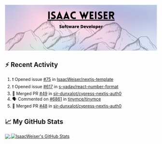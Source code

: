 ![Profile-readme-banner](https://github.com/IsaacWeiser/IsaacWeiser/blob/main/github-readme-banner.png?raw=true)

## :zap: Recent Activity

<!--START_SECTION:activity-->
1. ❗️ Opened issue [#75](https://github.com/natterstefan/nextjs-template/issues/75) in [IsaacWeiser/nextjs-template](https://github.com/IsaacWeiser/nextjs-template)
2. ❗️ Opened issue [#617](https://github.com/s-yadav/react-number-format/issues/617) in [s-yadav/react-number-format](https://github.com/s-yadav/react-number-format)
3. 🎉 Merged PR [#49](https://github.com/sir-dunxalot/cypress-nextjs-auth0/pull/49) in [sir-dunxalot/cypress-nextjs-auth0](https://github.com/sir-dunxalot/cypress-nextjs-auth0)
4. 🗣 Commented on [#6861](https://github.com/tinymce/tinymce/issues/6861) in [tinymce/tinymce](https://github.com/tinymce/tinymce)
5. 🎉 Merged PR [#48](https://github.com/sir-dunxalot/cypress-nextjs-auth0/pull/48) in [sir-dunxalot/cypress-nextjs-auth0](https://github.com/sir-dunxalot/cypress-nextjs-auth0)
<!--END_SECTION:activity-->

## &#x1f4c8; My GitHub Stats

<a href="https://github.com/IsaacWeiser/IsaacWeiser">
  <img align="center" src="https://github-readme-stats.vercel.app/api/top-langs/?username=IsaacWeiser&hide=java,html&title_color=000000&text_color=000000" />
</a>

<a href="https://github.com/IsaacWeiser/IsaacWeiser">
  <img align="center" src="https://github-readme-stats.vercel.app/api?username=IsaacWeiser&show_icons=true&line_height=27&count_private=true&title_color=000000&text_color=000000&icon_color=FAC051" alt="IsaacWeiser's GitHub Stats" />
</a>


[1]: https://www.linkedin.com/in/isaac-weiser



